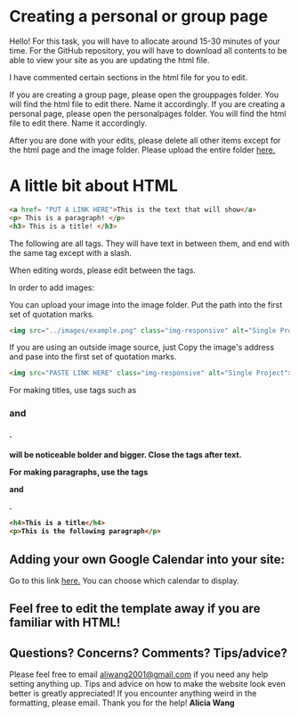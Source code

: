 # Creating a personal or group page
Hello! For this task, you will have to allocate around 15-30 minutes of your time.
For the GitHub repository, you will have to download all contents to be able to view your site as you are updating the html file. 

I have commented certain sections in the html file for you to edit. 

If you are creating a group page, please open the grouppages folder. You will find the html file to edit there. Name it accordingly.
If you are creating a personal page, please open the personalpages folder. You will find the html file to edit there. Name it accordingly.

After you are done with your edits, please delete all other items except for the html page and the image folder. Please upload the entire folder [here.](https://goo.gl/forms/ln45PBEZqTtxl0w23)

# A little bit about HTML

```html
<a href= "PUT A LINK HERE">This is the text that will show</a>
<p> This is a paragraph! </p>
<h3> This is a title! </h3>
```
The following are all tags. They will have text in between them, and end with the same tag except with a slash.

When editing words, please edit between the tags.

In order to add images:

You can upload your image into the image folder. Put the path into the first set of quotation marks.

```html
<img src="../images/example.png" class="img-responsive" alt="Single Project">
```
If you are using an outside image source, just Copy the image's address and pase into the first set of quotation marks.

```html
<img src="PASTE LINK HERE" class="img-responsive" alt="Single Project">
```
For making titles, use tags such as <h3> and <h4>. <h4> will be noticeable bolder and bigger. Close the tags after text.

For making paragraphs, use the tags <p> and </p>.

```html
<h4>This is a title</h4>
<p>This is the following paragraph</p>
```

## Adding your own Google Calendar into your site:
Go to this link [here.](https://support.google.com/calendar/answer/41207?hl=en)
You can choose which calendar to display.

## Feel free to edit the template away if you are familiar with HTML!

## Questions? Concerns? Comments? Tips/advice?

Please feel free to email [aliwang2001@gmail.com](mailto:aliwang2001@gmail.com) if you need any help setting anything up.
Tips and advice on how to make the website look even better is greatly appreciated!
If you encounter anything weird in the formatting, please email. Thank you for the help!
**Alicia Wang**
  
